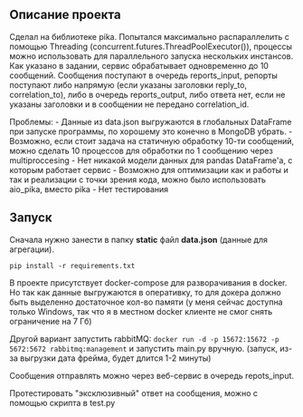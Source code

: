 ## Описание проекта

Сделал на библиотеке pika. 
Попытался максимально распараллелить с помощью Threading (concurrent.futures.ThreadPoolExecutor()), процессы можно использовать для параллельного запуска нескольких инстансов.
Как указано в задании, сервис обрабатывает одновременно до 10 сообщений.
Сообщения поступают в очередь reports_input, репорты поступают либо напрямую (если указаны заголовки reply_to, correlation_to), либо в очередь reports_output, либо ответа нет, если не указаны заголовки и в сообщении не передано correlation_id.

Проблемы:
    - Данные из data.json выгружаются в глобальных DataFrame при запуске программы, по хорошему это конечно в MongoDB убрать.
    - Возможно, если стоит задача на статичную обработку 10-ти сообщений, можно сделать 10 процессов для обработки по 1 сообщению через multiproccesing
    - Нет никакой модели данных для pandas DataFrame'а, с которым работает сервис
    - Возможно для оптимизации как и работы и так и реализации с точки зрения кода, можно было использовать aio_pika, вместо pika
    - Нет тестирования

## Запуск

Сначала нужно занести в папку **static** файл **data.json** (данные для агрегации). 

`pip install -r requirements.txt`

В проекте присутствует docker-compose для разворачивания в docker. Но так как данные выгружаются в оперативку, то для докера должно быть выделенно достаточное кол-во памяти (у меня сейчас доступна только Windows, так что я в местном docker клиенте не смог снять ограничение на 7 Гб)

Другой вариант запустить rabbitMQ: `docker run -d -p 15672:15672 -p 5672:5672 rabbitmq:management` и запустить main.py вручную. (запуск, из-за выгрузки дата фрейма, будет длится 1-2 минуты)

Сообщения отправлять можно через веб-сервис в очередь repots_input.

Протестировать "эксклюзивный" ответ на сообщения, можно с помощью скрипта в test.py
